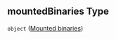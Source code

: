 ## mountedBinaries Type

`object` ([Mounted binaries](fluence-properties-services-service-config-properties-deployment-list-deployment-properties-overrides-module-overrides-properties-mounted-binaries.md))
